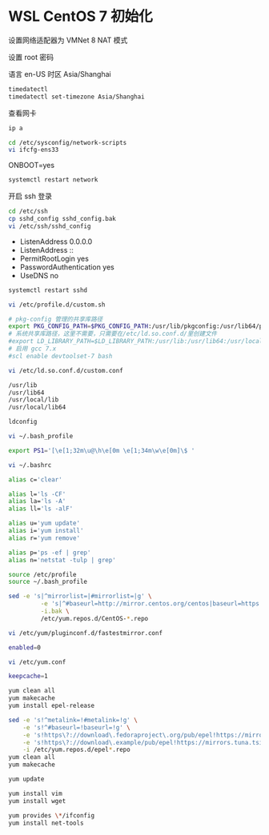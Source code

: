 # WSL CentOS 7 初始化

设置网络适配器为 VMNet 8 NAT 模式

设置 root 密码

语言 en-US
时区 Asia/Shanghai

```bash
timedatectl
timedatectl set-timezone Asia/Shanghai
```

查看网卡

```bash
ip a

cd /etc/sysconfig/network-scripts
vi ifcfg-ens33
```

ONBOOT=yes

```bash
systemctl restart network
```

开启 ssh 登录

```bash
cd /etc/ssh
cp sshd_config sshd_config.bak
vi /etc/ssh/sshd_config
```

- ListenAddress 0.0.0.0
- ListenAddress ::
- PermitRootLogin yes
- PasswordAuthentication yes
- UseDNS no

```bash
systemctl restart sshd
```

```bash
vi /etc/profile.d/custom.sh
```

```bash
# pkg-config 管理的共享库路径
export PKG_CONFIG_PATH=$PKG_CONFIG_PATH:/usr/lib/pkgconfig:/usr/lib64/pkgconfig:/usr/local/lib/pkgconfig:/usr/local/lib64/pkgconfig
# 系统共享库路径，这里不需要，只需要在/etc/ld.so.conf.d/里创建文件
#export LD_LIBRARY_PATH=$LD_LIBRARY_PATH:/usr/lib:/usr/lib64:/usr/local/lib:/usr/local/lib64
# 启用 gcc 7.x
#scl enable devtoolset-7 bash
```

```bash
vi /etc/ld.so.conf.d/custom.conf
```

```bash
/usr/lib
/usr/lib64
/usr/local/lib
/usr/local/lib64
```

```bash
ldconfig
```

```bash
vi ~/.bash_profile
```

```bash
export PS1='[\e[1;32m\u@\h\e[0m \e[1;34m\w\e[0m]\$ '
```

```bash
vi ~/.bashrc
```

```bash
alias c='clear'

alias l='ls -CF'
alias la='ls -A'
alias ll='ls -alF'

alias u='yum update'
alias i='yum install'
alias r='yum remove'

alias p='ps -ef | grep'
alias n='netstat -tulp | grep'
```

```bash
source /etc/profile
source ~/.bash_profile
```

```bash
sed -e 's|^mirrorlist=|#mirrorlist=|g' \
         -e 's|^#baseurl=http://mirror.centos.org/centos|baseurl=https://mirrors.tuna.tsinghua.edu.cn/centos|g' \
         -i.bak \
         /etc/yum.repos.d/CentOS-*.repo
```

```bash
vi /etc/yum/pluginconf.d/fastestmirror.conf
```

```bash
enabled=0
```

```bash
vi /etc/yum.conf
```

```bash
keepcache=1
```

```bash
yum clean all
yum makecache
yum install epel-release

sed -e 's!^metalink=!#metalink=!g' \
    -e 's!^#baseurl=!baseurl=!g' \
    -e 's!https\?://download\.fedoraproject\.org/pub/epel!https://mirrors.tuna.tsinghua.edu.cn/epel!g' \
    -e 's!https\?://download\.example/pub/epel!https://mirrors.tuna.tsinghua.edu.cn/epel!g' \
    -i /etc/yum.repos.d/epel*.repo
yum clean all
yum makecache

yum update

yum install vim
yum install wget

yum provides \*/ifconfig
yum install net-tools
```
